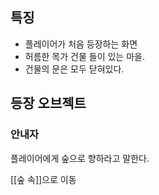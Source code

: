 ## 특징
- 플레이어가 처음 등장하는 화면
- 허름한 목가 건물 들이 있는 마을.
- 건물의 문은 모두 닫혀있다.
## 등장 오브젝트
### 안내자
플레이어에게 숲으로 향하라고 말한다.

[[숲 속]]으로 이동